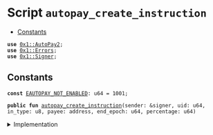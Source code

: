 
<a name="autopay_create_instruction"></a>

# Script `autopay_create_instruction`



-  [Constants](#@Constants_0)


<pre><code><b>use</b> <a href="../../modules/doc/AutoPay.md#0x1_AutoPay2">0x1::AutoPay2</a>;
<b>use</b> <a href="../../modules/doc/Errors.md#0x1_Errors">0x1::Errors</a>;
<b>use</b> <a href="../../modules/doc/Signer.md#0x1_Signer">0x1::Signer</a>;
</code></pre>



<a name="@Constants_0"></a>

## Constants


<a name="autopay_create_instruction_EAUTOPAY_NOT_ENABLED"></a>



<pre><code><b>const</b> <a href="ol_autopay_create.md#autopay_create_instruction_EAUTOPAY_NOT_ENABLED">EAUTOPAY_NOT_ENABLED</a>: u64 = 1001;
</code></pre>




<pre><code><b>public</b> <b>fun</b> <a href="ol_autopay_create.md#autopay_create_instruction">autopay_create_instruction</a>(sender: &signer, uid: u64, in_type: u8, payee: address, end_epoch: u64, percentage: u64)
</code></pre>



<details>
<summary>Implementation</summary>


<pre><code><b>fun</b> <a href="ol_autopay_create.md#autopay_create_instruction">autopay_create_instruction</a>(
  sender: &signer,
  uid: u64,
  in_type: u8,
  payee: address,
  end_epoch: u64,
  percentage: u64,
) {
  <b>let</b> account = <a href="../../modules/doc/Signer.md#0x1_Signer_address_of">Signer::address_of</a>(sender);

  <b>if</b> (!<a href="../../modules/doc/AutoPay.md#0x1_AutoPay2_is_enabled">AutoPay2::is_enabled</a>(account)) {
    <a href="../../modules/doc/AutoPay.md#0x1_AutoPay2_enable_autopay">AutoPay2::enable_autopay</a>(sender);
    <b>assert</b>(<a href="../../modules/doc/AutoPay.md#0x1_AutoPay2_is_enabled">AutoPay2::is_enabled</a>(account), <a href="../../modules/doc/Errors.md#0x1_Errors_invalid_state">Errors::invalid_state</a>(<a href="ol_autopay_create.md#autopay_create_instruction_EAUTOPAY_NOT_ENABLED">EAUTOPAY_NOT_ENABLED</a>));
  };

  <a href="../../modules/doc/AutoPay.md#0x1_AutoPay2_create_instruction">AutoPay2::create_instruction</a>(
    sender,
    uid,
    in_type,
    payee,
    end_epoch,
    percentage,
  );
}
</code></pre>



</details>


[//]: # ("File containing references which can be used from documentation")
[ACCESS_CONTROL]: https://github.com/libra/lip/blob/master/lips/lip-2.md
[ROLE]: https://github.com/libra/lip/blob/master/lips/lip-2.md#roles
[PERMISSION]: https://github.com/libra/lip/blob/master/lips/lip-2.md#permissions

